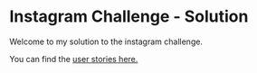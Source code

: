Instagram Challenge - Solution
===================

Welcome to my solution to the instagram challenge.

You can find the [user stories here.](user_stories.md)
